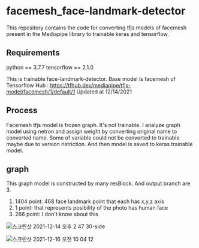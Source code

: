 # facemesh_face-landmark-detector

This repository contains the code for converting tfjs models of facemesh present in the Mediapipe library to trainable keras and tensorflow.

## Requirements

python == 3.7.7
tensorflow == 2.1.0

This is trainable face-landmark-detector.
Base model is facemesh of Tensorflow Hub : https://tfhub.dev/mediapipe/tfjs-model/facemesh/1/default/1
Updated at 12/14/2021

## Process

Facemesh tfjs model is frozen graph. It's not trainable.
I analyze graph model using netron and assign weight by converting original name to converted name.
Some of variable could not be converted to trainable maybe due to version ristriction.
And then model is saved to keras trainable model.

## graph

This graph model is constructed by many resBlock. And output branch are 3.
1. 1404 point: 468 face landmark point that each has x,y,z axis
2. 1 point: that represents posibility of the photo has human face
3. 266 point: I don't know about this 

![스크린샷 2021-12-14 오후 2 47 30-side](https://user-images.githubusercontent.com/10595278/145940840-35ac911e-c140-46a8-96f3-51404ec92d92.png)

![스크린샷 2021-12-16 오전 10 04 12](https://user-images.githubusercontent.com/10595278/146288985-1a67ce2a-382c-4a27-809f-bd70e7c7b372.png)

